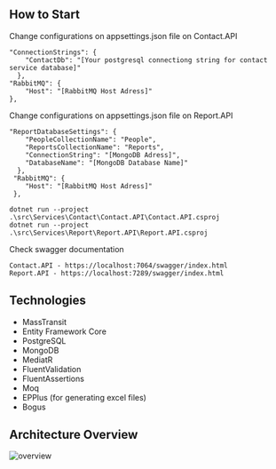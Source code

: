 ## How to Start

Change configurations on appsettings.json file on Contact.API

```
"ConnectionStrings": {
    "ContactDb": "[Your postgresql connectiong string for contact service database]"
  },
"RabbitMQ": {
    "Host": "[RabbitMQ Host Adress]"
},
```

Change configurations on appsettings.json file on Report.API

```
"ReportDatabaseSettings": {
    "PeopleCollectionName": "People",
    "ReportsCollectionName": "Reports",
    "ConnectionString": "[MongoDB Adress]",
    "DatabaseName": "[MongoDB Database Name]"
  },
 "RabbitMQ": {
    "Host": "[RabbitMQ Host Adress]"
 },
```

```
dotnet run --project .\src\Services\Contact\Contact.API\Contact.API.csproj
dotnet run --project .\src\Services\Report\Report.API\Report.API.csproj
```

Check swagger documentation

```
Contact.API - https://localhost:7064/swagger/index.html
Report.API - https://localhost:7289/swagger/index.html
```

## Technologies

* MassTransit
* Entity Framework Core
* PostgreSQL
* MongoDB
* MediatR
* FluentValidation
* FluentAssertions
* Moq
* EPPlus (for generating excel files)
* Bogus

## Architecture Overview

![overview](/overview.png)